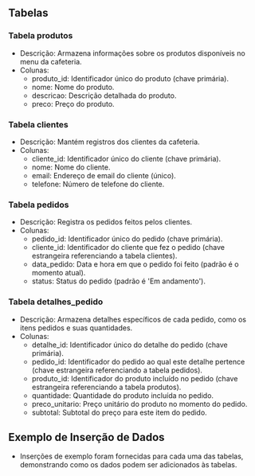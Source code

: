 ## Tabelas

### Tabela produtos
- Descrição: Armazena informações sobre os produtos disponíveis no menu da cafeteria.
- Colunas:
  - produto_id: Identificador único do produto (chave primária).
  - nome: Nome do produto.
  - descricao: Descrição detalhada do produto.
  - preco: Preço do produto.

### Tabela clientes
- Descrição: Mantém registros dos clientes da cafeteria.
- Colunas:
  - cliente_id: Identificador único do cliente (chave primária).
  - nome: Nome do cliente.
  - email: Endereço de email do cliente (único).
  - telefone: Número de telefone do cliente.

### Tabela pedidos
- Descrição: Registra os pedidos feitos pelos clientes.
- Colunas:
  - pedido_id: Identificador único do pedido (chave primária).
  - cliente_id: Identificador do cliente que fez o pedido (chave estrangeira referenciando a tabela clientes).
  - data_pedido: Data e hora em que o pedido foi feito (padrão é o momento atual).
  - status: Status do pedido (padrão é 'Em andamento').

### Tabela detalhes_pedido
- Descrição: Armazena detalhes específicos de cada pedido, como os itens pedidos e suas quantidades.
- Colunas:
  - detalhe_id: Identificador único do detalhe do pedido (chave primária).
  - pedido_id: Identificador do pedido ao qual este detalhe pertence (chave estrangeira referenciando a tabela pedidos).
  - produto_id: Identificador do produto incluído no pedido (chave estrangeira referenciando a tabela produtos).
  - quantidade: Quantidade do produto incluída no pedido.
  - preco_unitario: Preço unitário do produto no momento do pedido.
  - subtotal: Subtotal do preço para este item do pedido.

## Exemplo de Inserção de Dados
- Inserções de exemplo foram fornecidas para cada uma das tabelas, demonstrando como os dados podem ser adicionados às tabelas.
